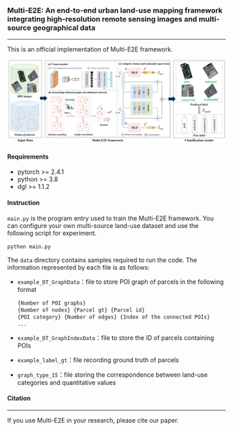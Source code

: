 ### Multi-E2E: An end-to-end urban land-use mapping framework integrating high-resolution remote sensing images and multi-source geographical data

------------

This is an official implementation of Multi-E2E framework.

![Multi-E2E_visual_encoder](/assets/Multi-E2E.jpg)

#### Requirements

- pytorch >= 2.4.1
- python >= 3.8
- dgl >= 1.1.2

#### Instruction

``main.py`` is the program entry used to train the Multi-E2E framework. You can configure your own multi-source land-use dataset and use the following script for experiment.

```python
python main.py
```

The ``data`` directory contains samples required to run the code. The information represented by each file is as follows: 

- ``example_DT_GraphData``：file to store POI graph of parcels in the following format

  ``````
  {Number of POI graphs}
  {Number of nodes} {Parcel gt} {Parcel id}
  {POI category} {Number of edges} {Index of the connected POIs}
  ...
  ``````

- ``example_DT_GraphIndexData``：file to store the ID of parcels containing POIs
- ``example_label_gt``：file recording ground truth of parcels
- ``graph_type_15``：file storing the correspondence between land-use categories and quantitative values

#### Citation

-------

If you use Multi-E2E in your research, please cite our paper.


